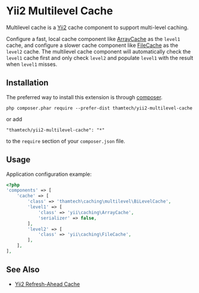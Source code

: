 Yii2 Multilevel Cache
=====================

Multilevel cache is a [Yii2](http://www.yiiframework.com) cache component to
support multi-level caching.

Configure a fast, local cache component like
[ArrayCache](https://www.yiiframework.com/doc/api/2.0/yii-caching-arraycache)
as the `level1` cache, and configure a slower cache component like
[FileCache](https://www.yiiframework.com/doc/api/2.0/yii-caching-filecache) as the
`level2` cache. The multilevel cache component will automatically check the
`level1` cache first and only check `level2` and populate `level1` with
the result when `level1` misses.


Installation
------------

The preferred way to install this extension is through [composer](http://getcomposer.org/download/).

```
php composer.phar require --prefer-dist thamtech/yii2-multilevel-cache
```

or add

```
"thamtech/yii2-multilevel-cache": "*"
```

to the `require` section of your `composer.json` file.

Usage
-----

Application configuration example:

```php
<?php
'components' => [
    'cache' => [
        'class' => 'thamtech\caching\multilevel\BiLevelCache',
        'level1' => [
            'class' => 'yii\caching\ArrayCache',
            'serializer' => false,
        ],
        'level2' => [
            'class' => 'yii\caching\FileCache',
        ],
    ],
],
```

See Also
--------

* [Yii2 Refresh-Ahead Cache](https://github.com/thamtech/yii2-multilevel-cache)
